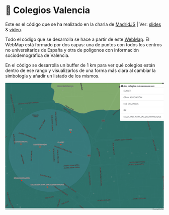 # 🏫 Colegios Valencia 

Este es el código que se ha realizado en la charla de [MadridJS](https://www.meetup.com/es-ES/madridjs/events/274709371/) | Ver: [slides](https://slides.com/hhkaos/representando-y-analizando-geodatos-like-a-pro) & [vídeo](https://youtu.be/mKkVDzUMIEU?t=1443).

Todo el código que se desarrolla se hace a partir de este [WebMap](https://www.arcgis.com/home/item.html?id=5147baf1009c47b298780dd5dcb14e01). El WebMap está formado por dos capas: una de puntos con todos los centros no universitarios de España y otra de polígonos con información sociodemográfica de Valencia.

En el código se desarrolla un buffer de 1 km para ver qué colegios están dentro de ese rango y visualizarlos de una forma más clara al cambiar la simbología y añadir un listado de los mismos.

![Resultado final](/images/result.png)
